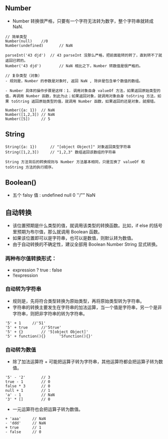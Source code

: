 ## Number

- Number 转换很严格，只要有一个字符无法转为数字，整个字符串就转成 NaN.
```
// 简单类型
Number(null)	//0
Number(undefined)		// NaN

parseInt('43 djd')	// 43 parseInt 没那么严格，把前面能转的转了，直到转不了就返回已转的。
Number('43 djd')		// NaN 相比之下，Number 转数值是很严格的。

// 复杂类型（对象）
- 规则是，Number 的参数是对象时, 返回 NaN , 除非是包含单个数值的数组。

- Number 具体的操作步骤是这样：1. 调用对象自身 valueOf 方法，如果返回原始类型的值，再调用 Number 函数，到此为止；如果返回对象，就调用对象自身 toString 方法，如果 toString 返回原始类型的值，就调用 Number 函数，如果返回的还是对象，就报错。

Number({a: 1})	// NaN
Number([1,2,3])	// NaN
Number([5])		// 5
```

## String
```
String({a: 1})		// "[object Object]" 对象返回类型字符串
String([1,2,3])		// "1,2,3" 数组返回该数组的字符串

String 方法背后的转换规则与 Number 方法基本相同，只是互换了 valueOf 和 toString 方法的执行顺序。
```

## Boolean()
- 五个 falsy 值 : undefined null 0 ''/"" NaN 

## 自动转换
- 该位置预期是什么类型的值，就调用该类型的转换函数。比如，if else 的括号里预期为布尔值，那么就调用 Boolean 函数。
- 如果该位置即可以是字符串，也可以是数值，则默认转为数值。
- 由于自动转换的不确定性，建议全部用 Boolean Number String 显式转换。

### 两种布尔值转换形式：
- expression ? true : false
- !!expression

### 自动转为字符串
- 规则是，先将符合类型转换为原始类型，再将原始类型转为字符串。
- 字符串的转换主要发生在字符串的加法运算，当一个值是字符串，另一个是非字符串，则把非字符串的转为字符串。

```
'5' + 1		//'51'
'5' + true		//'5true'
'5' + {}		// '5[object Object]'
'5' + function(){}		'5function(){}'
```

### 自动转为数值
- 除了加法运算符 + 可能把运算子转为字符串，其他运算符都会把运算子转为数值。
```
'5' - '2'		// 3
true - 1		// 0
false * 3		// 0
null + 1		// 1
'a' - 1			// NaN
'3' * []		// 0
```

- 一元运算符也会把运算子转为数值。
```
+ 'aaa'		// NaN
- 'ddd'		// NaN
+ true		// 1
- false		// 0
```
